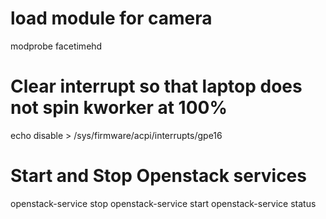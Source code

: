 # load module for camera
modprobe facetimehd

# Clear interrupt so that laptop does not spin kworker at 100%
echo disable > /sys/firmware/acpi/interrupts/gpe16

# Start and Stop Openstack services
openstack-service stop
openstack-service start
openstack-service status
